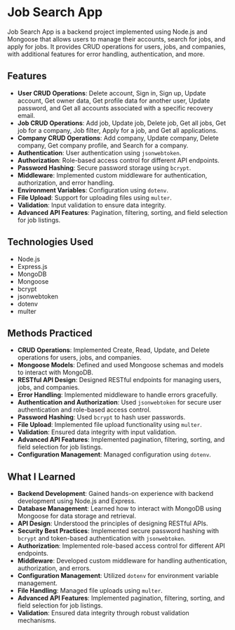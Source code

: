 # Job Search App

Job Search App is a backend project implemented using Node.js and Mongoose that allows users to manage their accounts, search for jobs, and apply for jobs. It provides CRUD operations for users, jobs, and companies, with additional features for error handling, authentication, and more.

## Features

- **User CRUD Operations**: Delete account, Sign in, Sign up, Update account, Get owner data, Get profile data for another user, Update password, and Get all accounts associated with a specific recovery email.
- **Job CRUD Operations**: Add job, Update job, Delete job, Get all jobs, Get job for a company, Job filter, Apply for a job, and Get all applications.
- **Company CRUD Operations**: Add company, Update company, Delete company, Get company profile, and Search for a company.
- **Authentication**: User authentication using `jsonwebtoken`.
- **Authorization**: Role-based access control for different API endpoints.
- **Password Hashing**: Secure password storage using `bcrypt`.
- **Middleware**: Implemented custom middleware for authentication, authorization, and error handling.
- **Environment Variables**: Configuration using `dotenv`.
- **File Upload**: Support for uploading files using `multer`.
- **Validation**: Input validation to ensure data integrity.
- **Advanced API Features**: Pagination, filtering, sorting, and field selection for job listings.

## Technologies Used

- Node.js
- Express.js
- MongoDB
- Mongoose
- bcrypt
- jsonwebtoken
- dotenv
- multer

## Methods Practiced

- **CRUD Operations**: Implemented Create, Read, Update, and Delete operations for users, jobs, and companies.
- **Mongoose Models**: Defined and used Mongoose schemas and models to interact with MongoDB.
- **RESTful API Design**: Designed RESTful endpoints for managing users, jobs, and companies.
- **Error Handling**: Implemented middleware to handle errors gracefully.
- **Authentication and Authorization**: Used `jsonwebtoken` for secure user authentication and role-based access control.
- **Password Hashing**: Used `bcrypt` to hash user passwords.
- **File Upload**: Implemented file upload functionality using `multer`.
- **Validation**: Ensured data integrity with input validation.
- **Advanced API Features**: Implemented pagination, filtering, sorting, and field selection for job listings.
- **Configuration Management**: Managed configuration using `dotenv`.

## What I Learned

- **Backend Development**: Gained hands-on experience with backend development using Node.js and Express.
- **Database Management**: Learned how to interact with MongoDB using Mongoose for data storage and retrieval.
- **API Design**: Understood the principles of designing RESTful APIs.
- **Security Best Practices**: Implemented secure password hashing with `bcrypt` and token-based authentication with `jsonwebtoken`.
- **Authorization**: Implemented role-based access control for different API endpoints.
- **Middleware**: Developed custom middleware for handling authentication, authorization, and errors.
- **Configuration Management**: Utilized `dotenv` for environment variable management.
- **File Handling**: Managed file uploads using `multer`.
- **Advanced API Features**: Implemented pagination, filtering, sorting, and field selection for job listings.
- **Validation**: Ensured data integrity through robust validation mechanisms.
